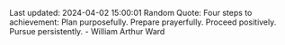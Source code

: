 Last updated: 2024-04-02 15:00:01
Random Quote: Four steps to achievement: Plan purposefully. Prepare prayerfully. Proceed positively. Pursue persistently. - William Arthur Ward